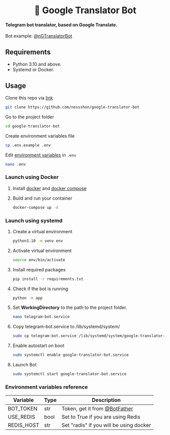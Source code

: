 <h1 align="center">🤖 Google Translator Bot</h1>

#### Telegram bot translator, based on Google Translate.

Bot example: [@nGTranslatorBot](https://nGTranslatorBot.t.me)

## Requirements

* Python 3.10 and above.
* Systemd or Docker.

## Usage

Clone this repo via [link](https://github.com/nessshon/google-translator-bot)

```bash
git clone https://github.com/nessshon/google-translator-bot
```

Go to the project folder

```bash
cd google-translator-bot
```

Create environment variables file

```bash
cp .env.example .env
```

Edit [environment variables](#environment-variables-reference) in `.env`

```bash
nano .env
```

### Launch using Docker

1. Install [docker](https://docs.docker.com/get-docker) and [docker compose](https://docs.docker.com/compose/install/)

2. Build and run your container
   ```bash
   docker-compose up -d
   ```

### Launch using systemd

1. Create a virtual environment
   ```bash
   python3.10 -m venv env
   ```

2. Activate virtual environment
   ```bash
   source env/bin/activate
   ```

3. Install required packages
   ```bash
   pip install -r requirements.txt
   ```

4. Check if the bot is running
   ```bash
   python -m app
   ```

5. Set **WorkingDirectory** to the path to the project folder.
   ```bash
   nano telegram-bot.service
   ```

6. Copy telegram-bot.service to /lib/systemd/system/
   ```bash
   sudo cp telegram-bot.service /lib/systemd/system/google-translator-bot.service
   ```
7. Enable autostart on boot
   ```bash
   sudo systemctl enable google-translator-bot.service
   ```
8. Launch Bot
   ```bash
   sudo systemctl start google-translator-bot.service
   ```

### Environment variables reference

| Variable   | Type | Description                                             |
|------------|------|---------------------------------------------------------|
| BOT_TOKEN  | str  | Token, get it from [@BotFather](https://t.me/BotFather) |
| USE_REDIS  | bool | Set to True if you are using Redis                      |
| REDIS_HOST | str  | Set "radis" if you will be using docker                 |
